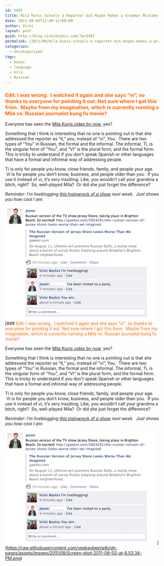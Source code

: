 ```yaml
---
id: 5497
title: Mila Kunis Schools a Reporter but Maybe Makes a Grammar Mistake
date: 2011-08-03T12:49:11+00:00
author: Vicki
layout: post
guid: http://blog.vickiboykis.com/?p=5497
permalink: /2011/08/mila-kunis-schools-a-reporter-but-maybe-makes-a-grammar-mistake/
categories:
  - Uncategorized
tags:
  - kunis
  - language
  - mila
  - Russian
---
```

### <span style="color: #ff6600;">Edit: I was wrong.  I watched it again and she says &#8220;vi&#8221;, so thanks to everyone for pointing it out. Not sure where I got this from.  Maybe from my imagination, which is currently running a Mila vs. Russian journalist kung fu movie?</span>

Everyone has seen the <a href="http://gawker.com/5827142/mila-kunis-chews-out-reporter-in-fluent-russian" target="_blank">Mila Kunis video by now</a>, yes?

Something that I think is interesting that no one is pointing out is that she addressed the reporter as &#8220;ti,&#8221; you, instead of &#8220;vi&#8221;, You.  There are two types of &#8220;You&#8221; in Russian, the formal and the informal. The informal, Ti, is the singular form of &#8220;You&#8221;, and &#8220;Vi&#8221; is the plural form, and the formal form. This is tricky to understand if you don&#8217;t speak Spanish or other languages that have a formal and informal way of addressing people.

Ti is only for people you know, close friends, family, and people your age.  Vi is for people you don&#8217;t know, business, and people older than you.  If you use ti instead of vi, it&#8217;s very insulting. Like, you wouldn&#8217;t call your grandma a bitch, right?  So, well-played Mila?  Or did she just forget the difference?

_Reminder: I&#8217;m liveblogging <a href="http://blog.vickiboykis.com/2011/07/27/the-russian-jersey-shore-no-one-is-ready/" target="_blank">this trainwreck of a show</a> next week.  Just shows you how cool I am:_

[<img class="aligncenter size-full wp-image-5501" title="lameo" src="https://raw.githubusercontent.com/veekaybee/wlb/gh-pages/assets/images/2011/08/lameo.jpg" alt="" width="498" height="372" />](https://raw.githubusercontent.com/veekaybee/wlb/gh-pages/assets/images/2011/08/lameo.jpg)[### <span style="color: #ff6600;">Edit: I was wrong.  I watched it again and she says &#8220;vi&#8221;, so thanks to everyone for pointing it out. Not sure where I got this from.  Maybe from my imagination, which is currently running a Mila vs. Russian journalist kung fu movie?</span>

Everyone has seen the <a href="http://gawker.com/5827142/mila-kunis-chews-out-reporter-in-fluent-russian" target="_blank">Mila Kunis video by now</a>, yes?

Something that I think is interesting that no one is pointing out is that she addressed the reporter as &#8220;ti,&#8221; you, instead of &#8220;vi&#8221;, You.  There are two types of &#8220;You&#8221; in Russian, the formal and the informal. The informal, Ti, is the singular form of &#8220;You&#8221;, and &#8220;Vi&#8221; is the plural form, and the formal form. This is tricky to understand if you don&#8217;t speak Spanish or other languages that have a formal and informal way of addressing people.

Ti is only for people you know, close friends, family, and people your age.  Vi is for people you don&#8217;t know, business, and people older than you.  If you use ti instead of vi, it&#8217;s very insulting. Like, you wouldn&#8217;t call your grandma a bitch, right?  So, well-played Mila?  Or did she just forget the difference?

_Reminder: I&#8217;m liveblogging <a href="http://blog.vickiboykis.com/2011/07/27/the-russian-jersey-shore-no-one-is-ready/" target="_blank">this trainwreck of a show</a> next week.  Just shows you how cool I am:_

[<img class="aligncenter size-full wp-image-5501" title="lameo" src="https://raw.githubusercontent.com/veekaybee/wlb/gh-pages/assets/images/2011/08/lameo.jpg" alt="" width="498" height="372" />](https://raw.githubusercontent.com/veekaybee/wlb/gh-pages/assets/images/2011/08/lameo.jpg)](https://raw.githubusercontent.com/veekaybee/wlb/gh-pages/assets/images/2011/08/Screen-shot-2011-08-02-at-8.53.34-PM.png) 

&nbsp;